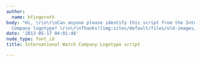 ```yaml
---
author:
  name: bfingeroth
body: "Hi, \r\n\r\nCan anyone please identify this script from the International Watch
  Company logotype? \r\n\r\nThanks![img:sites/default/files/old-images/international-watch-co-schaffhausen-71615290_6579.jpg]"
date: '2013-05-17 04:01:48'
node_type: font_id
title: International Watch Company Logotype script

---
```

